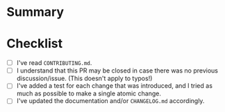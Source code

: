<!-- Thanks for contributing 💚
Given this is a project maintained by volunteers, please read this template to not waste your time, or ours! 😁

1. Give the PR a descriptive title.

    See: <https://www.conventionalcommits.org/en/v1.0.0/>

    Examples of good title:
    - fix(windows): fix race condition in event loop
    - docs: update example for `App::show`
    - feat: add `Window::set_fullscreen`

    Examples of bad title:
    - fix #7123
    - update docs
    - fix bugs

2. If there is a related issue, reference it in the PR text, e.g. closes #123.
3. Ensure that all your commits are signed.
    See: <https://docs.github.com/en/authentication/managing-commit-signature-verification/signing-commits>
4. Propose your changes as a draft PR if your work is still in progress.
-->

# Summary

<!-- Write a small summary about what is happening here. -->

<!-- closes: ... -->

# Checklist

- [ ] I've read `CONTRIBUTING.md`.
- [ ] I understand that this PR may be closed in case there was no previous discussion/issue. (This doesn't apply to typos!)
- [ ] I've added a test for each change that was introduced, and I tried as much as possible to make a single atomic change.
- [ ] I've updated the documentation and/or `CHANGELOG.md` accordingly.
